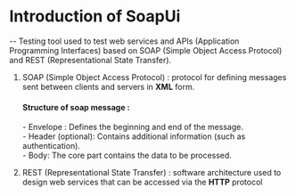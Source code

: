 # Introduction of SoapUi
-- Testing tool used to test web services and APIs (Application Programming Interfaces) based on SOAP (Simple Object Access Protocol) and REST (Representational State Transfer). <br>
1. SOAP (Simple Object Access Protocol) : protocol for defining messages sent between clients and servers in **XML** form.
   <h4>Structure of soap message :</h4> 
   - Envelope : Defines the beginning and end of the message.<br>
   - Header (optional): Contains additional information (such as authentication).<br>
   - Body: The core part contains the data to be processed.
   
3. REST (Representational State Transfer) : software architecture used to design web services that can be accessed via the **HTTP** protocol

